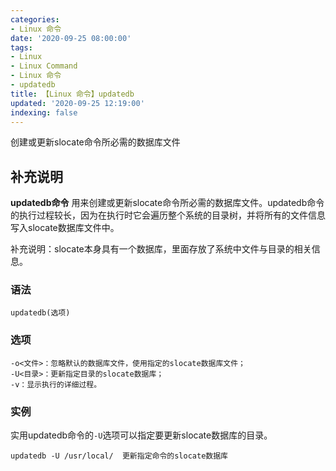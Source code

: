 ```yaml
---
categories:
- Linux 命令
date: '2020-09-25 08:00:00'
tags:
- Linux
- Linux Command
- Linux 命令
- updatedb
title: 【Linux 命令】updatedb
updated: '2020-09-25 12:19:00'
indexing: false
---
```


创建或更新slocate命令所必需的数据库文件

## 补充说明

**updatedb命令** 用来创建或更新slocate命令所必需的数据库文件。updatedb命令的执行过程较长，因为在执行时它会遍历整个系统的目录树，并将所有的文件信息写入slocate数据库文件中。

补充说明：slocate本身具有一个数据库，里面存放了系统中文件与目录的相关信息。

###  语法

```shell
updatedb(选项)
```

###  选项

```shell
-o<文件>：忽略默认的数据库文件，使用指定的slocate数据库文件；
-U<目录>：更新指定目录的slocate数据库；
-v：显示执行的详细过程。
```

###  实例

实用updatedb命令的`-U`选项可以指定要更新slocate数据库的目录。

```shell
updatedb -U /usr/local/  更新指定命令的slocate数据库
```


<!-- Linux命令行搜索引擎：https://jaywcjlove.github.io/linux-command/ -->
